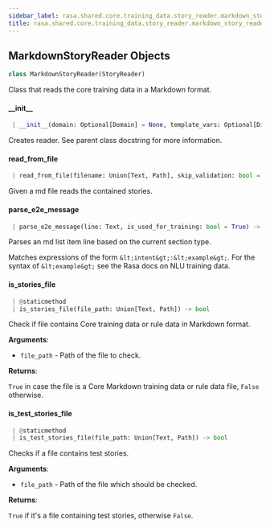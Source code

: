 ```yaml
---
sidebar_label: rasa.shared.core.training_data.story_reader.markdown_story_reader
title: rasa.shared.core.training_data.story_reader.markdown_story_reader
---
```

## MarkdownStoryReader Objects

```python
class MarkdownStoryReader(StoryReader)
```

Class that reads the core training data in a Markdown format.

#### \_\_init\_\_

```python
 | __init__(domain: Optional[Domain] = None, template_vars: Optional[Dict] = None, use_e2e: bool = False, source_name: Optional[Text] = None, is_used_for_training: bool = True, ignore_deprecation_warning: bool = False) -> None
```

Creates reader. See parent class docstring for more information.

#### read\_from\_file

```python
 | read_from_file(filename: Union[Text, Path], skip_validation: bool = False) -> List[StoryStep]
```

Given a md file reads the contained stories.

#### parse\_e2e\_message

```python
 | parse_e2e_message(line: Text, is_used_for_training: bool = True) -> Message
```

Parses an md list item line based on the current section type.

Matches expressions of the form `&lt;intent&gt;:&lt;example&gt;`. For the
syntax of `&lt;example&gt;` see the Rasa docs on NLU training data.

#### is\_stories\_file

```python
 | @staticmethod
 | is_stories_file(file_path: Union[Text, Path]) -> bool
```

Check if file contains Core training data or rule data in Markdown format.

**Arguments**:

- `file_path` - Path of the file to check.
  

**Returns**:

  `True` in case the file is a Core Markdown training data or rule data file,
  `False` otherwise.

#### is\_test\_stories\_file

```python
 | @staticmethod
 | is_test_stories_file(file_path: Union[Text, Path]) -> bool
```

Checks if a file contains test stories.

**Arguments**:

- `file_path` - Path of the file which should be checked.
  

**Returns**:

  `True` if it&#x27;s a file containing test stories, otherwise `False`.

